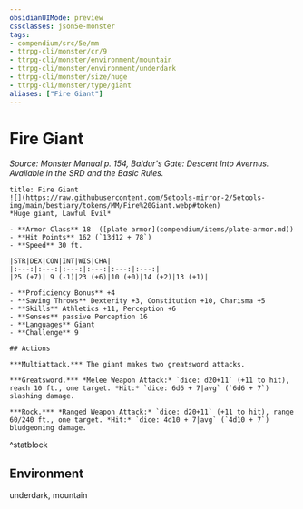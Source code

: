 ```yaml
---
obsidianUIMode: preview
cssclasses: json5e-monster
tags:
- compendium/src/5e/mm
- ttrpg-cli/monster/cr/9
- ttrpg-cli/monster/environment/mountain
- ttrpg-cli/monster/environment/underdark
- ttrpg-cli/monster/size/huge
- ttrpg-cli/monster/type/giant
aliases: ["Fire Giant"]
---
```

# Fire Giant
*Source: Monster Manual p. 154, Baldur's Gate: Descent Into Avernus. Available in the SRD and the Basic Rules.*  

```ad-statblock
title: Fire Giant
![](https://raw.githubusercontent.com/5etools-mirror-2/5etools-img/main/bestiary/tokens/MM/Fire%20Giant.webp#token)
*Huge giant, Lawful Evil*

- **Armor Class** 18  ([plate armor](compendium/items/plate-armor.md))
- **Hit Points** 162 (`13d12 + 78`)
- **Speed** 30 ft.

|STR|DEX|CON|INT|WIS|CHA|
|:---:|:---:|:---:|:---:|:---:|:---:|
|25 (+7)| 9 (-1)|23 (+6)|10 (+0)|14 (+2)|13 (+1)|

- **Proficiency Bonus** +4
- **Saving Throws** Dexterity +3, Constitution +10, Charisma +5
- **Skills** Athletics +11, Perception +6
- **Senses** passive Perception 16
- **Languages** Giant
- **Challenge** 9

## Actions

***Multiattack.*** The giant makes two greatsword attacks.

***Greatsword.*** *Melee Weapon Attack:* `dice: d20+11` (+11 to hit), reach 10 ft., one target. *Hit:* `dice: 6d6 + 7|avg` (`6d6 + 7`) slashing damage.

***Rock.*** *Ranged Weapon Attack:* `dice: d20+11` (+11 to hit), range 60/240 ft., one target. *Hit:* `dice: 4d10 + 7|avg` (`4d10 + 7`) bludgeoning damage.
```
^statblock

## Environment

underdark, mountain
